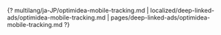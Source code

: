 {? multilang/ja-JP/optimidea-mobile-tracking.md | localized/deep-linked-ads/optimidea-mobile-tracking.md | pages/deep-linked-ads/optimidea-mobile-tracking.md ?}
